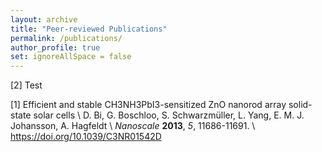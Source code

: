 ```yaml
---
layout: archive
title: "Peer-reviewed Publications"
permalink: /publications/
author_profile: true
set: ignoreAllSpace = false 
---
```


[2] Test

[1] Efficient and stable CH3NH3PbI3-sensitized ZnO nanorod array solid-state solar cells \\
    D. Bi, G. Boschloo, S. Schwarzmüller, L. Yang, E. M. J. Johansson, A. Hagfeldt \\
    <i>Nanoscale</i> <b>2013</b>, <i>5</i>, 11686-11691. \\
    <a href="https://doi.org/10.1039/C3NR01542D">https://doi.org/10.1039/C3NR01542D<a/>
